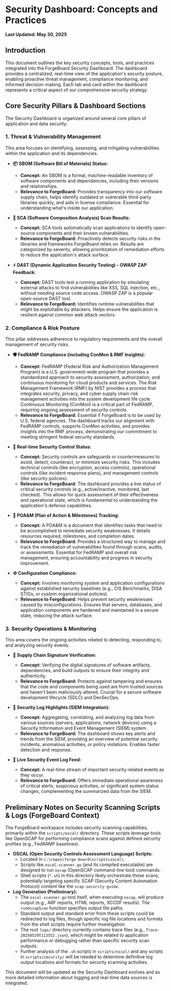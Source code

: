 # Security Dashboard: Concepts and Practices

**Last Updated: May 30, 2025**

## Introduction

This document outlines the key security concepts, tools, and practices integrated into the ForgeBoard Security Dashboard. The dashboard provides a centralized, real-time view of the application's security posture, enabling proactive threat management, compliance monitoring, and informed decision-making. Each tab and card within the dashboard represents a critical aspect of our comprehensive security strategy.

## Core Security Pillars & Dashboard Sections

The Security Dashboard is organized around several core pillars of application and data security:

### 1. Threat & Vulnerability Management

This area focuses on identifying, assessing, and mitigating vulnerabilities within the application and its dependencies.

*   **📦 SBOM (Software Bill of Materials) Status:**
    *   **Concept:** An SBOM is a formal, machine-readable inventory of software components and dependencies, including their versions and relationships.
    *   **Relevance to ForgeBoard:** Provides transparency into our software supply chain, helps identify outdated or vulnerable third-party libraries quickly, and aids in license compliance. Essential for understanding what's inside our application.

*   **🐛 SCA (Software Composition Analysis) Scan Results:**
    *   **Concept:** SCA tools automatically scan applications to identify open-source components and their known vulnerabilities.
    *   **Relevance to ForgeBoard:** Proactively detects security risks in the libraries and frameworks ForgeBoard relies on. Results are categorized by severity, allowing prioritization of remediation efforts to reduce the application's attack surface.

*   **⚡ DAST (Dynamic Application Security Testing) - OWASP ZAP Feedback:**
    *   **Concept:** DAST tools test a running application by simulating external attacks to find vulnerabilities like XSS, SQL injection, etc., without needing source code access. OWASP ZAP is a popular open-source DAST tool.
    *   **Relevance to ForgeBoard:** Identifies runtime vulnerabilities that might be exploitable by attackers. Helps ensure the application is resilient against common web attack vectors.

### 2. Compliance & Risk Posture

This pillar addresses adherence to regulatory requirements and the overall management of security risks.

*   **🛡️ FedRAMP Compliance (including ConMon & RMF Insights):**
    *   **Concept:** FedRAMP (Federal Risk and Authorization Management Program) is a U.S. government-wide program that provides a standardized approach to security assessment, authorization, and continuous monitoring for cloud products and services. The Risk Management Framework (RMF) by NIST provides a process that integrates security, privacy, and cyber supply chain risk management activities into the system development life cycle. Continuous Monitoring (ConMon) is a critical part of FedRAMP, requiring ongoing assessment of security controls.
    *   **Relevance to ForgeBoard:** Essential if ForgeBoard is to be used by U.S. federal agencies. The dashboard tracks our alignment with FedRAMP controls, supports ConMon activities, and provides insights into the RMF process, demonstrating our commitment to meeting stringent federal security standards.

*   **🚦 Real-time Security Control Status:**
    *   **Concept:** Security controls are safeguards or countermeasures to avoid, detect, counteract, or minimize security risks. This includes technical controls (like encryption, access controls), operational controls (like incident response plans), and management controls (like security policies).
    *   **Relevance to ForgeBoard:** The dashboard provides a live status of critical security controls (e.g., active/inactive, monitored, last checked). This allows for quick assessment of their effectiveness and operational state, which is fundamental to understanding the application's defense capabilities.

*   **🎯 POA&M (Plan of Action & Milestones) Tracking:**
    *   **Concept:** A POA&M is a document that identifies tasks that need to be accomplished to remediate security weaknesses. It details resources required, milestones, and completion dates.
    *   **Relevance to ForgeBoard:** Provides a structured way to manage and track the remediation of vulnerabilities found through scans, audits, or assessments. Essential for FedRAMP and overall risk management, ensuring accountability and progress in security improvement.

*   **⚙️ Configuration Compliance:**
    *   **Concept:** Involves monitoring system and application configurations against established security baselines (e.g., CIS Benchmarks, DISA STIGs, or custom organizational policies).
    *   **Relevance to ForgeBoard:** Helps prevent security weaknesses caused by misconfigurations. Ensures that servers, databases, and application components are hardened and maintained in a secure state, reducing the attack surface.

### 3. Security Operations & Monitoring

This area covers the ongoing activities related to detecting, responding to, and analyzing security events.

*   **🔐 Supply Chain Signature Verification:**
    *   **Concept:** Verifying the digital signatures of software artifacts, dependencies, and build outputs to ensure their integrity and authenticity.
    *   **Relevance to ForgeBoard:** Protects against tampering and ensures that the code and components being used are from trusted sources and haven't been maliciously altered. Crucial for a secure software development lifecycle (SDLC) and DevSecOps.

*   **📜 Security Log Highlights (SIEM Integration):**
    *   **Concept:** Aggregating, correlating, and analyzing log data from various sources (servers, applications, network devices) using a Security Information and Event Management (SIEM) system.
    *   **Relevance to ForgeBoard:** The dashboard shows key alerts and trends from the SIEM, providing an overview of potential security incidents, anomalous activities, or policy violations. Enables faster detection and response.

*   **📰 Live Security Event Log Feed:**
    *   **Concept:** A real-time stream of important security-related events as they occur.
    *   **Relevance to ForgeBoard:** Offers immediate operational awareness of critical alerts, suspicious activities, or significant system status changes, complementing the summarized data from the SIEM.

## Preliminary Notes on Security Scanning Scripts & Logs (ForgeBoard Context)

The ForgeBoard workspace includes security scanning capabilities, primarily within the `scripts/oscal/` directory. These scripts leverage tools like OpenSCAP for performing compliance scans against defined security profiles (e.g., FedRAMP baselines).

*   **OSCAL (Open Security Controls Assessment Language) Scripts:**
    *   Located in `c:\repos\forge-board\scripts\oscal\`.
    *   Scripts like `oscal-scanner.go` (and its compiled executable) are designed to run `oscap` (OpenSCAP command-line tool) commands.
    *   Shell scripts (`*.sh`) in this directory likely orchestrate these scans, potentially targeting specific SCAP (Security Content Automation Protocol) content like the `scap-security-guide`.
*   **Log Generation (Preliminary):**
    *   The `oscal-scanner.go` tool itself, when executing `oscap`, will produce output (e.g., ARF reports, HTML reports, XCCDF results). The `runOscapScan` function specifies output file paths.
    *   Standard output and standard error from these scripts could be redirected to log files, though specific log file locations and formats from the shell scripts require further investigation.
    *   The root `logs/` directory currently contains trace files (e.g., `Trace-20250529T113552.json`), which might be related to application performance or debugging rather than specific security scan outputs.
    *   Further analysis of the `.sh` scripts in `scripts/oscal/` and any scripts in `scripts/security/` will be needed to determine definitive log output locations and formats for security scanning activities.

This document will be updated as the Security Dashboard evolves and as more detailed information about logging and real-time data sources is integrated.
